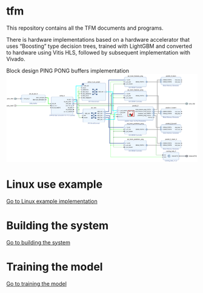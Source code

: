 # tfm
This repository contains all the TFM documents and programs.

There is hardware implementations based on a hardware accelerator that uses “Boosting” type decision trees, trained with LightGBM and converted to hardware using Vitis HLS, followed by subsequent implementation with Vivado.

Block design PING PONG buffers implementation
![Block design1](vivado/sitinv_XC7K325T/bd.png)

# Linux use example
[Go to Linux example implementation](linux_drivers/)

# Building the system
[Go to building the system](vivado/)

# Training the model
[Go to training the model](python_code/)